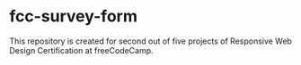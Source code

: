 # fcc-survey-form
This repository is created for second out of five projects of Responsive Web Design Certification at freeCodeCamp.
